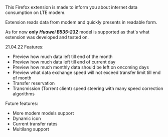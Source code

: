 This Firefox extension is made to inform you about internet data consumption on LTE modem.

Extension reads data from modem and quickly presents in readable form.

As for now **only** **_Huawei B535-232_** model is supported as that's what extension was developed and tested on.

21.04.22 Features:

- Preview how much data left till end of the month
- Preview how much data left till end of current day
- Preview how much monthly data should be left on oncoming days
- Preview what data exchange speed will not exceed transfer limit till end of month
- Transfer reservation
- Transmission (Torrent client) speed steering with many speed correction algorithms

Future features:

- More modem models support
- Dynamic icon
- Current transfer rates
- Multilang support

